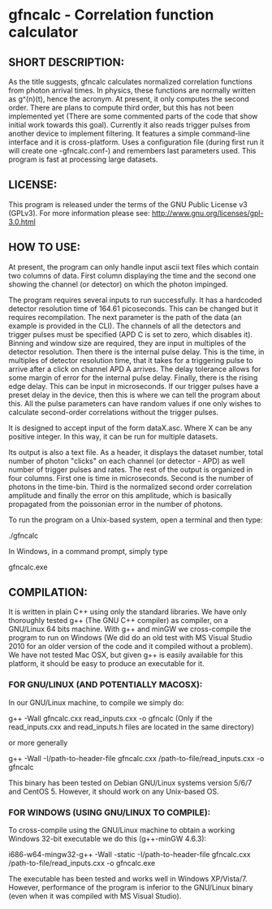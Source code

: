 # gfncalc - Correlation function calculator

## SHORT DESCRIPTION:

As the title suggests, gfncalc calculates normalized correlation functions from photon arrival times. In physics, these functions are normally written as g^(n)(t), hence the acronym. At present, it only computes the second order. There are plans to compute third order, but this has not been implemented yet (There are some commented parts of the code that show initial work towards this goal). Currently it also reads trigger pulses from another device to implement filtering. It features a simple command-line interface and it is cross-platform. Uses a configuration file (during first run it will create one -gfncalc.conf-) and remembers last parameters used. This program is fast at processing large datasets.

## LICENSE:

This program is released under the terms of the GNU Public License v3 (GPLv3). For more information please see:
http://www.gnu.org/licenses/gpl-3.0.html

## HOW TO USE:

At present, the program can only handle input ascii text files which contain two columns of data. First column displaying the time and the second one showing the channel (or detector) on which the photon impinged.

The program requires several inputs to run successfully. It has a hardcoded detector resolution time of 164.61 picoseconds. This can be changed but it requires recompilation. The next parameter is the path of the data (an example is provided in the CLI). The channels of all the detectors and trigger pulses must be specified (APD C is set to zero, which disables it). Binning and window size are required, they are input in multiples of the detector resolution. Then there is the internal pulse delay. This is the time, in multiples of detector resolution time, that it takes for a triggering pulse to arrive after a click on channel APD A arrives. The delay tolerance allows for some margin of error for the internal pulse delay. Finally, there is the rising edge delay. This can be input in microseconds. If our trigger pulses have a preset delay in the device, then this is where we can tell the program about this. All the pulse parameters can have random values if one only wishes to calculate second-order correlations without the trigger pulses.

It is designed to accept input of the form dataX.asc. Where X can be any positive integer. In this way, it can be run for multiple datasets.

Its output is also a text file. As a header, it displays the dataset number, total number of photon "clicks" on each channel (or detector - APD) as well number of trigger pulses and rates. The rest of the output is organized in four columns. First one is time in microseconds. Second is the number of photons in the time-bin. Third is the normalized second order correlation amplitude and finally the error on this amplitude, which is basically propagated from the poissonian error in the number of photons.

To run the program on a Unix-based system, open a terminal and then type:

./gfncalc

In Windows, in a command prompt, simply type

gfncalc.exe

## COMPILATION:

It is written in plain C++ using only the standard libraries. We have only thoroughly tested g++ (The GNU C++ compiler) as compiler, on a GNU/Linux 64 bits machine. With g++ and minGW we cross-compile the program to run on Windows (We did do an old test with MS Visual Studio 2010 for an older version of the code and it compiled without a problem). We have not tested Mac OSX, but given g++ is easily available for this platform, it should be easy to produce an executable for it.

### FOR GNU/LINUX (AND POTENTIALLY MACOSX):

In our GNU/Linux machine, to compile we simply do:

g++ -Wall gfncalc.cxx read_inputs.cxx -o gfncalc
(Only if the read_inputs.cxx and read_inputs.h files are located in the same directory)

or more generally

g++ -Wall -I/path-to-header-file gfncalc.cxx /path-to-file/read_inputs.cxx -o gfncalc

This binary has been tested on Debian GNU/Linux systems version 5/6/7 and CentOS 5. However, it should work on any Unix-based OS.

### FOR WINDOWS (USING GNU/LINUX TO COMPILE):

To cross-compile using the GNU/Linux machine to obtain a working Windows 32-bit executable we do this (g++-minGW 4.6.3):

i686-w64-mingw32-g++ -Wall -static -I/path-to-header-file gfncalc.cxx /path-to-file/read_inputs.cxx -o gfncalc.exe

The executable has been tested and works well in Windows XP/Vista/7. However, performance of the program is inferior to the GNU/Linux binary (even when it was compiled with MS Visual Studio).

